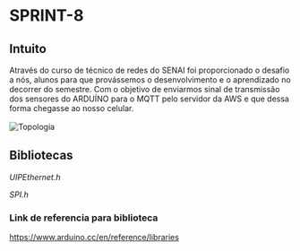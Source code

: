 # SPRINT-8

## Intuito 

Através do curso de técnico de redes do SENAI foi proporcionado o desafio a nós, alunos para que provássemos o desenvolvimento e o aprendizado no decorrer do semestre.
Com o objetivo de enviarmos sinal de transmissão dos sensores do ARDUÍNO para o MQTT pelo servidor da AWS e que dessa forma chegasse ao nosso celular.

![Topologia](https://i.imgur.com/wo79MMn.jpg)
ﾠ

## Bibliotecas
_UIPEthernet.h_

_SPI.h_

### Link de referencia para biblioteca
https://www.arduino.cc/en/reference/libraries











